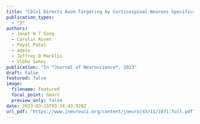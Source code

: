 ```yaml
---
title: "Cbln1 Directs Axon Targeting by Corticospinal Neurons Specifically toward Thoraco-Lumbar Spinal Cord"
publication_types:
  - "2"
authors:
  - Janet H T Song
  - Carolin Ruven
  - Payal Patel
  - admin
  - Jeffrey D Macklis
  - Vibhu Sahni
publication: "In *Journal of Neuroscience*, 2023"
draft: false
featured: false
image:
  filename: featured
  focal_point: Smart
  preview_only: false
date: 2023-03-15T03:34:43.928Z
url_pdf: "https://www.jneurosci.org/content/jneuro/43/11/1871.full.pdf"
---
```

